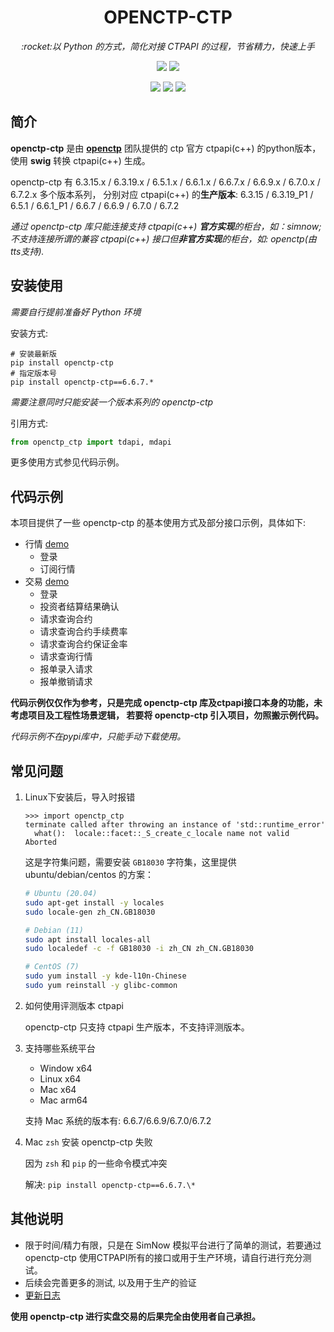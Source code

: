 <h1 align="center">OPENCTP-CTP</h1>

<p align="center">          
    <em>:rocket:以 Python 的方式，简化对接 CTPAPI 的过程，节省精力，快速上手</em>  
</p>

<p align="center">     
    <a href="https://gitee.com/jedore/ctp-resources" target="_blank"><img src="https://badgen.net/badge/ctpapi/6.3.15|6.3.19_P1|6.5.1|6.6.1_P1|6.6.7|6.6.9|6.7.0|6.7.2/green" /></a>       
    <a href="#"><img src="https://badgen.net/badge/python/3.7|3.8|3.9|3.10|3.11|3.12/green" /></a> 
</p>

<p align="center">     
    <a href="#"><img src="https://badgen.net/badge/plat/Windows|Linux|Mac/green" /></a>        
    <a href="https://pypi.org/project/openctp-ctp" target="_blank"><img src="https://badgen.net/badge/pypi/openctp-ctp/green" /></a> 
    <a href="https://pepy.tech/project/openctp-ctp" target="_blank"><img src="https://static.pepy.tech/badge/openctp-ctp" /></a> 
</p>

## 简介

**openctp-ctp** 是由 [**openctp**](https://github.com/openctp) 团队提供的 ctp 官方 ctpapi(c++) 的python版本，
使用 **swig** 转换 ctpapi(c++) 生成。

openctp-ctp 有 6.3.15.x / 6.3.19.x / 6.5.1.x / 6.6.1.x / 6.6.7.x / 6.6.9.x / 6.7.0.x / 6.7.2.x 多个版本系列，
分别对应 ctpapi(c++) 的**生产版本**: 6.3.15 / 6.3.19_P1 / 6.5.1 / 6.6.1_P1 / 6.6.7 / 6.6.9 / 6.7.0 / 6.7.2

*通过 openctp-ctp 库只能连接支持 ctpapi(c++) **官方实现**的柜台，如：simnow; 不支持连接所谓的兼容 ctpapi(c++)
接口但**非官方实现**的柜台，如: openctp(由tts支持).*

## 安装使用

*需要自行提前准备好 Python 环境*

安装方式:

```shell
# 安装最新版
pip install openctp-ctp
# 指定版本号
pip install openctp-ctp==6.6.7.*
```

*需要注意同时只能安装一个版本系列的 openctp-ctp*

引用方式:

```python 
from openctp_ctp import tdapi, mdapi
```

更多使用方式参见代码示例。

## 代码示例

本项目提供了一些 openctp-ctp 的基本使用方式及部分接口示例，具体如下:

- 行情 [demo](demo/mdapi.py)
    - 登录
    - 订阅行情
- 交易 [demo](demo/tdapi.py)
    - 登录
    - 投资者结算结果确认
    - 请求查询合约
    - 请求查询合约手续费率
    - 请求查询合约保证金率
    - 请求查询行情
    - 报单录入请求
    - 报单撤销请求

**代码示例仅仅作为参考，只是完成 openctp-ctp 库及ctpapi接口本身的功能，未考虑项目及工程性场景逻辑，
若要将 openctp-ctp 引入项目，勿照搬示例代码。**

*代码示例不在pypi库中，只能手动下载使用。*

## 常见问题

1. Linux下安装后，导入时报错
    ```text
    >>> import openctp_ctp
    terminate called after throwing an instance of 'std::runtime_error'
      what():  locale::facet::_S_create_c_locale name not valid
    Aborted
    ```
   这是字符集问题，需要安装 `GB18030` 字符集，这里提供 ubuntu/debian/centos 的方案：
    ```bash
    # Ubuntu (20.04)
    sudo apt-get install -y locales
    sudo locale-gen zh_CN.GB18030
   
    # Debian (11)
    sudo apt install locales-all
    sudo localedef -c -f GB18030 -i zh_CN zh_CN.GB18030
   
    # CentOS (7)
    sudo yum install -y kde-l10n-Chinese
    sudo yum reinstall -y glibc-common
    ```

2. 如何使用评测版本 ctpapi

   openctp-ctp 只支持 ctpapi 生产版本，不支持评测版本。

3. 支持哪些系统平台
    - Window x64
    - Linux x64
    - Mac x64
    - Mac arm64

   支持 Mac 系统的版本有: 6.6.7/6.6.9/6.7.0/6.7.2

4. Mac `zsh` 安装 openctp-ctp 失败

   因为 `zsh` 和 `pip` 的一些命令模式冲突

   解决: `pip install openctp-ctp==6.6.7.\*`

## 其他说明

- 限于时间/精力有限，只是在 SimNow 模拟平台进行了简单的测试，若要通过 openctp-ctp
  使用CTPAPI所有的接口或用于生产环境，请自行进行充分测试。
- 后续会完善更多的测试, 以及用于生产的验证
- [更新日志](CHANGELOG.md)

**使用 openctp-ctp 进行实盘交易的后果完全由使用者自己承担。**

